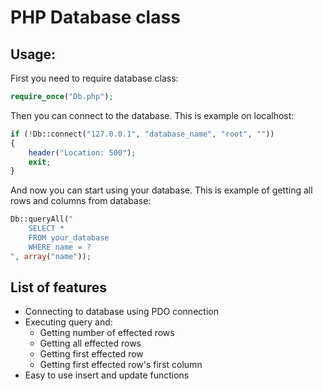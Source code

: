 # PHP Database class

## Usage:
First you need to require database class:
```php
require_once("Db.php");
```
Then you can connect to the database. This is example on localhost:
```php
if (!Db::connect("127.0.0.1", "database_name", "root", ""))
{
    header("Location: 500");
    exit;
}
```
And now you can start using your database. This is example of getting all rows and columns from database:
```php
Db::queryAll("
    SELECT *
    FROM your_database
    WHERE name = ?
", array("name"));
```

## List of features
- Connecting to database using PDO connection
- Executing query and:
    - Getting number of effected rows
    - Getting all effected rows
    - Getting first effected row
    - Getting first effected row's first column
- Easy to use insert and update functions
